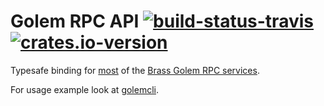 # Golem RPC API [![build-status-travis]][travis] [![crates.io-version]][crates.io]

[build-status-travis]: https://travis-ci.org/golemfactory/golem-client.svg?branch=master
[travis]: https://travis-ci.org/golemfactory/golem-client
[crates.io-version]: http://meritbadge.herokuapp.com/golem-rpc-api
[crates.io]: https://crates.io/crates/golem-rpc-api

Typesafe binding for [most](
https://github.com/golemfactory/golem-client/search?q=rpc_uri
) of the [Brass Golem RPC services](
https://github.com/golemfactory/golem/search?q=rpc_utils.expose
).

For usage example look at [golemcli](../golemcli).